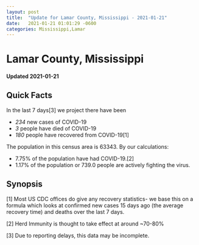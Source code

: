 ```yaml
---
layout: post
title:  "Update for Lamar County, Mississippi - 2021-01-21"
date:   2021-01-21 01:01:29 -0600
categories: Mississippi,Lamar
---
```


# Lamar County, Mississippi
#### Updated 2021-01-21

## Quick Facts

In the last 7 days[3] we project there have been
- *234* new cases of COVID-19
- *3* people have died of COVID-19
- *180* people have recovered from COVID-19[1]

The population in this census area is 63343. By our calculations:
- 7.75% of the population have had COVID-19.[2]
- 1.17% of the population or 739.0 people are actively fighting the virus.

## Synopsis




[1] Most US CDC offices do give any recovery statistics- we base this on a formula which looks at confirmed new cases
15 days ago (the average recovery time) and deaths over the last 7 days.

[2] Herd Immunity is thought to take effect at around ~70-80%

[3] Due to reporting delays, this data may be incomplete.
 
    